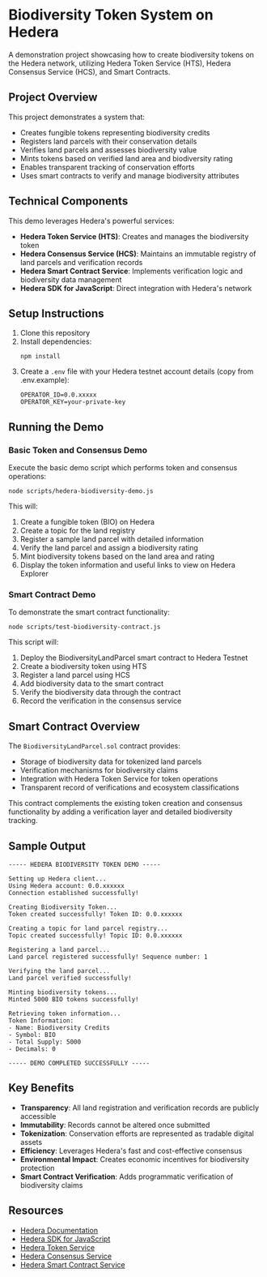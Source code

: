 # Biodiversity Token System on Hedera

A demonstration project showcasing how to create biodiversity tokens on the Hedera network, utilizing Hedera Token Service (HTS), Hedera Consensus Service (HCS), and Smart Contracts.

## Project Overview

This project demonstrates a system that:
- Creates fungible tokens representing biodiversity credits
- Registers land parcels with their conservation details
- Verifies land parcels and assesses biodiversity value
- Mints tokens based on verified land area and biodiversity rating
- Enables transparent tracking of conservation efforts
- Uses smart contracts to verify and manage biodiversity attributes

## Technical Components

This demo leverages Hedera's powerful services:

- **Hedera Token Service (HTS)**: Creates and manages the biodiversity token
- **Hedera Consensus Service (HCS)**: Maintains an immutable registry of land parcels and verification records
- **Hedera Smart Contract Service**: Implements verification logic and biodiversity data management
- **Hedera SDK for JavaScript**: Direct integration with Hedera's network

## Setup Instructions

1. Clone this repository
2. Install dependencies:
   ```
   npm install
   ```
3. Create a `.env` file with your Hedera testnet account details (copy from .env.example):
   ```
   OPERATOR_ID=0.0.xxxxx
   OPERATOR_KEY=your-private-key
   ```

## Running the Demo

### Basic Token and Consensus Demo

Execute the basic demo script which performs token and consensus operations:

```
node scripts/hedera-biodiversity-demo.js
```

This will:
1. Create a fungible token (BIO) on Hedera
2. Create a topic for the land registry
3. Register a sample land parcel with detailed information
4. Verify the land parcel and assign a biodiversity rating
5. Mint biodiversity tokens based on the land area and rating
6. Display the token information and useful links to view on Hedera Explorer

### Smart Contract Demo

To demonstrate the smart contract functionality:

```
node scripts/test-biodiversity-contract.js
```

This script will:
1. Deploy the BiodiversityLandParcel smart contract to Hedera Testnet
2. Create a biodiversity token using HTS
3. Register a land parcel using HCS
4. Add biodiversity data to the smart contract
5. Verify the biodiversity data through the contract
6. Record the verification in the consensus service

## Smart Contract Overview

The `BiodiversityLandParcel.sol` contract provides:

- Storage of biodiversity data for tokenized land parcels
- Verification mechanisms for biodiversity claims
- Integration with Hedera Token Service for token operations
- Transparent record of verifications and ecosystem classifications

This contract complements the existing token creation and consensus functionality by adding a verification layer and detailed biodiversity tracking.

## Sample Output

```
----- HEDERA BIODIVERSITY TOKEN DEMO -----

Setting up Hedera client...
Using Hedera account: 0.0.xxxxxx
Connection established successfully!

Creating Biodiversity Token...
Token created successfully! Token ID: 0.0.xxxxxx

Creating a topic for land parcel registry...
Topic created successfully! Topic ID: 0.0.xxxxxx

Registering a land parcel...
Land parcel registered successfully! Sequence number: 1

Verifying the land parcel...
Land parcel verified successfully!

Minting biodiversity tokens...
Minted 5000 BIO tokens successfully!

Retrieving token information...
Token Information:
- Name: Biodiversity Credits
- Symbol: BIO
- Total Supply: 5000
- Decimals: 0

----- DEMO COMPLETED SUCCESSFULLY -----
```

## Key Benefits

- **Transparency**: All land registration and verification records are publicly accessible
- **Immutability**: Records cannot be altered once submitted
- **Tokenization**: Conservation efforts are represented as tradable digital assets
- **Efficiency**: Leverages Hedera's fast and cost-effective consensus
- **Environmental Impact**: Creates economic incentives for biodiversity protection
- **Smart Contract Verification**: Adds programmatic verification of biodiversity claims

## Resources

- [Hedera Documentation](https://docs.hedera.com)
- [Hedera SDK for JavaScript](https://github.com/hashgraph/hedera-sdk-js)
- [Hedera Token Service](https://hedera.com/token-service)
- [Hedera Consensus Service](https://hedera.com/consensus-service)
- [Hedera Smart Contract Service](https://docs.hedera.com/hedera/core-concepts/smart-contracts)
